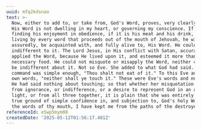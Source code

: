 ```yaml
---
uuid: mfq2kdsnao
text: >-
  Now, either to add to, or take from, God's Word, proves, very clearly, that
  His Word is not dwelling in my heart, or governing my conscience. If a man is
  finding his enjoyment in obedience, if it is his meat and his drink, if he is
  living by every word that proceeds out of the mouth of Jehovah, he will,
  assuredly, be acquainted with, and fully alive to, His Word. He could not be
  indifferent to it. The Lord Jesus, in His conflict with Satan, accurately
  applied the Word, because He lived upon it, and esteemed it more than His
  necessary food. He could not misquote or misapply the Word, neither could He
  be indifferent about it. Not so Eve. She added to what God had said. His
  command was simple enough, "Thou shalt not eat of it." To this Eve adds her
  own words, "neither shall ye touch it." These were Eve's words and not God's.
  He had said nothing about touching; so that whether her misquotation proceeded
  from ignorance, or indifference, or a desire to represent God in an arbitrary
  light, or from all three together, it is plain that she was entirely off the
  true ground of simple confidence in, and subjection to, God's holy Word. "By
  the words of thy mouth, I have kept me from the paths of the destroyer."
referenceId: e5wp5mym08
createdDate: '2025-05-12T01:56:17.401Z'
---
```


